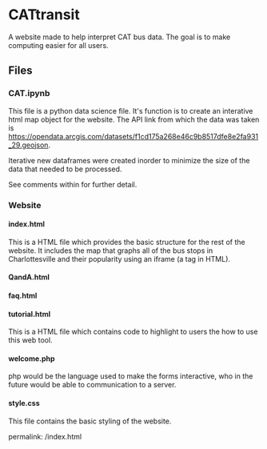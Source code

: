 # CATtransit

A website made to help interpret CAT bus data. The goal is to make computing easier for all users.



## Files

### CAT.ipynb

This file is a python data science file. It's function is to create an interative html map object for the website. The API link from which the data was taken is https://opendata.arcgis.com/datasets/f1cd175a268e46c9b8517dfe8e2fa931_29.geojson. 

Iterative new dataframes were created inorder to minimize the size of the data that needed to be processed. 

See comments within for further detail. 


### Website 

#### index.html 
This is a HTML file which provides the basic structure for the rest of the website. It includes the map that graphs all of the bus stops in Charlottesville and their popularity using an iframe (a tag in HTML). 

#### QandA.html

#### faq.html

#### tutorial.html
This is a HTML file which contains code to highlight to users the how to use this web tool.

#### welcome.php
php would be the language used to make the forms interactive, who in the future would be able to communication to a server.

#### style.css
This file contains the basic styling of the website.

permalink: /index.html
